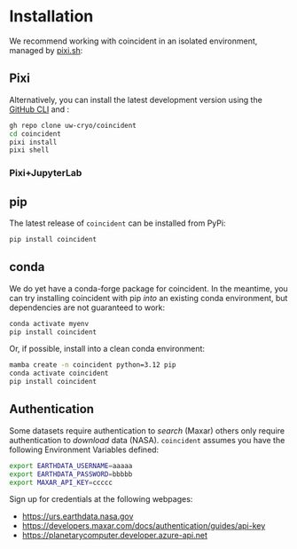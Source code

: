 # Installation

We recommend working with coincident in an isolated environment, managed by
[pixi.sh](https://pixi.sh/latest/):

## Pixi

Alternatively, you can install the latest development version using the
[GitHub CLI](https://cli.github.com) and :

```bash
gh repo clone uw-cryo/coincident
cd coincident
pixi install
pixi shell
```

### Pixi+JupyterLab

## pip

The latest release of `coincident` can be installed from PyPi:

```bash
pip install coincident
```

## conda

We do yet have a conda-forge package for coincident. In the meantime, you can
try installing coincident with pip _into_ an existing conda environment, but
dependencies are not guaranteed to work:

```bash
conda activate myenv
pip install coincident
```

Or, if possible, install into a clean conda environment:

```bash
mamba create -n coincident python=3.12 pip
conda activate coincident
pip install coincident
```

## Authentication

Some datasets require authentication to _search_ (Maxar) others only require
authentication to _download_ data (NASA). `coincident` assumes you have the
following Environment Variables defined:

```bash
export EARTHDATA_USERNAME=aaaaa
export EARTHDATA_PASSWORD=bbbbb
export MAXAR_API_KEY=ccccc
```

Sign up for credentials at the following webpages:

- <https://urs.earthdata.nasa.gov>
- <https://developers.maxar.com/docs/authentication/guides/api-key>
- <https://planetarycomputer.developer.azure-api.net>
